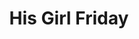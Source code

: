 ---
layout: film


excerpt: Walter Burns, the editor of a major Chicago newspaper, is about to lose his ace reporter and former wife, Hildy Johnson, to insurance salesman Bruce Baldwin, but not without a fight! The crafty editor uses every trick in his fedora to get Hildy to write one last big story, about murderer Earl Williams and the inept Sheriff Hartwell. The comedy snowballs as William's friend, Molly Malloy, the crooked Mayor, and Bruce's mother all get tied up in Walter's web.
title: His Girl Friday
runtime: 92
genre: 
- Romance
- Comedy
- Drama
silent: no
decade: 1940s
recommended: yes
editors-rating: 4
image:  /feature-images/His-Girl-Friday-1940.jpg
image-offset: 20
video: https://www.youtube.com/embed/0AIC_UsPubs?rel=0&amp;controls=0&amp;showinfo=0
synopsis: Walter Burns, the editor of a major Chicago newspaper, is about to lose his ace reporter and former wife, Hildy Johnson, to insurance salesman Bruce Baldwin, but not without a fight! The crafty editor uses every trick in his fedora to get Hildy to write one last big story, about murderer Earl Williams and the inept Sheriff Hartwell. The comedy snowballs as William's friend, Molly Malloy, the crooked Mayor, and Bruce's mother all get tied up in Walter's web.
director: Howard Hawks
year: 1940
country: USA
cast: 
- Cary Grant
- Rosalind Russell
- Ralph Bellamy
imdb: http://www.imdb.com/title/tt0032599/?ref_=nv_sr_1

--- 